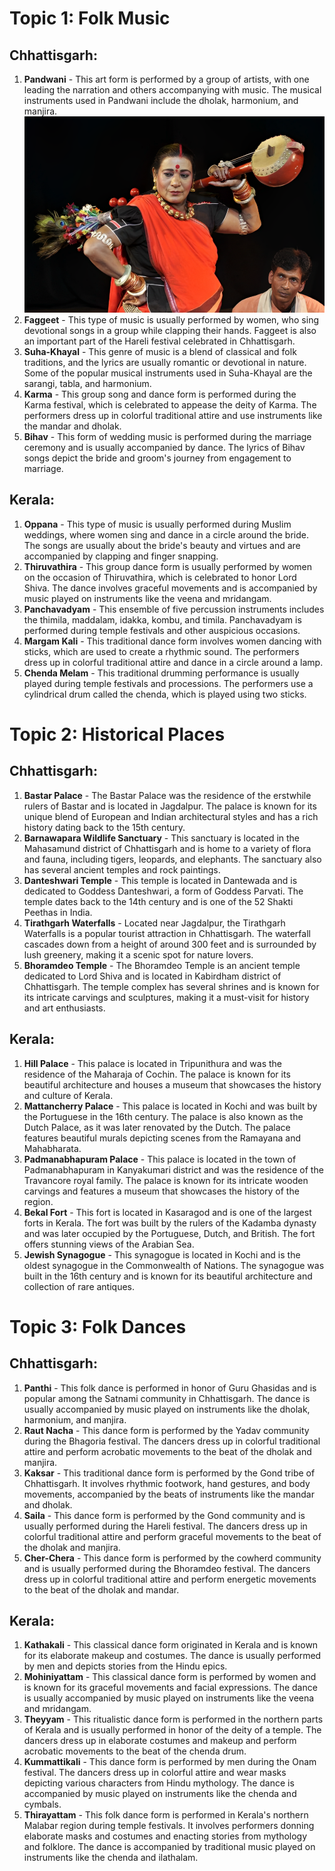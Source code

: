 
# Topic 1: Folk Music

## Chhattisgarh:

1. **Pandwani** - This art form is performed by a group of artists, with one leading the narration and others accompanying with music. The musical instruments used in Pandwani include the dholak, harmonium, and manjira.
![Pandwani](https://github.com/5vr/schoolproject23/raw/master/images/pandwani.png)
2. **Faggeet** - This type of music is usually performed by women, who sing devotional songs in a group while clapping their hands. Faggeet is also an important part of the Hareli festival celebrated in Chhattisgarh.
3. **Suha-Khayal** - This genre of music is a blend of classical and folk traditions, and the lyrics are usually romantic or devotional in nature. Some of the popular musical instruments used in Suha-Khayal are the sarangi, tabla, and harmonium.
4. **Karma** - This group song and dance form is performed during the Karma festival, which is celebrated to appease the deity of Karma. The performers dress up in colorful traditional attire and use instruments like the mandar and dholak.
5. **Bihav** - This form of wedding music is performed during the marriage ceremony and is usually accompanied by dance. The lyrics of Bihav songs depict the bride and groom's journey from engagement to marriage.

## Kerala:

1. **Oppana** - This type of music is usually performed during Muslim weddings, where women sing and dance in a circle around the bride. The songs are usually about the bride's beauty and virtues and are accompanied by clapping and finger snapping.
2. **Thiruvathira** - This group dance form is usually performed by women on the occasion of Thiruvathira, which is celebrated to honor Lord Shiva. The dance involves graceful movements and is accompanied by music played on instruments like the veena and mridangam.
3. **Panchavadyam** - This ensemble of five percussion instruments includes the thimila, maddalam, idakka, kombu, and timila. Panchavadyam is performed during temple festivals and other auspicious occasions.
4. **Margam Kali** - This traditional dance form involves women dancing with sticks, which are used to create a rhythmic sound. The performers dress up in colorful traditional attire and dance in a circle around a lamp.
5. **Chenda Melam** - This traditional drumming performance is usually played during temple festivals and processions. The performers use a cylindrical drum called the chenda, which is played using two sticks.

# Topic 2: Historical Places

## Chhattisgarh:

1. **Bastar Palace** - The Bastar Palace was the residence of the erstwhile rulers of Bastar and is located in Jagdalpur. The palace is known for its unique blend of European and Indian architectural styles and has a rich history dating back to the 15th century.
2. **Barnawapara Wildlife Sanctuary** - This sanctuary is located in the Mahasamund district of Chhattisgarh and is home to a variety of flora and fauna, including tigers, leopards, and elephants. The sanctuary also has several ancient temples and rock paintings.
3. **Danteshwari Temple** - This temple is located in Dantewada and is dedicated to Goddess Danteshwari, a form of Goddess Parvati. The temple dates back to the 14th century and is one of the 52 Shakti Peethas in India.
4. **Tirathgarh Waterfalls** - Located near Jagdalpur, the Tirathgarh Waterfalls is a popular tourist attraction in Chhattisgarh. The waterfall cascades down from a height of around 300 feet and is surrounded by lush greenery, making it a scenic spot for nature lovers.
5. **Bhoramdeo Temple** - The Bhoramdeo Temple is an ancient temple dedicated to Lord Shiva and is located in Kabirdham district of Chhattisgarh. The temple complex has several shrines and is known for its intricate carvings and sculptures, making it a must-visit for history and art enthusiasts.


## Kerala:

1. **Hill Palace** - This palace is located in Tripunithura and was the residence of the Maharaja of Cochin. The palace is known for its beautiful architecture and houses a museum that showcases the history and culture of Kerala.
2. **Mattancherry Palace** - This palace is located in Kochi and was built by the Portuguese in the 16th century. The palace is also known as the Dutch Palace, as it was later renovated by the Dutch. The palace features beautiful murals depicting scenes from the Ramayana and Mahabharata.
3. **Padmanabhapuram Palace** - This palace is located in the town of Padmanabhapuram in Kanyakumari district and was the residence of the Travancore royal family. The palace is known for its intricate wooden carvings and features a museum that showcases the history of the region.
4. **Bekal Fort** - This fort is located in Kasaragod and is one of the largest forts in Kerala. The fort was built by the rulers of the Kadamba dynasty and was later occupied by the Portuguese, Dutch, and British. The fort offers stunning views of the Arabian Sea.
5. **Jewish Synagogue** - This synagogue is located in Kochi and is the oldest synagogue in the Commonwealth of Nations. The synagogue was built in the 16th century and is known for its beautiful architecture and collection of rare antiques.

# Topic 3: Folk Dances

## Chhattisgarh:

1. **Panthi** - This folk dance is performed in honor of Guru Ghasidas and is popular among the Satnami community in Chhattisgarh. The dance is usually accompanied by music played on instruments like the dholak, harmonium, and manjira.
2. **Raut Nacha** - This dance form is performed by the Yadav community during the Bhagoria festival. The dancers dress up in colorful traditional attire and perform acrobatic movements to the beat of the dholak and manjira.
3. **Kaksar** - This traditional dance form is performed by the Gond tribe of Chhattisgarh. It involves rhythmic footwork, hand gestures, and body movements, accompanied by the beats of instruments like the mandar and dholak.
4. **Saila** - This dance form is performed by the Gond community and is usually performed during the Hareli festival. The dancers dress up in colorful traditional attire and perform graceful movements to the beat of the dholak and manjira.
5. **Cher-Chera** - This dance form is performed by the cowherd community and is usually performed during the Bhoramdeo festival. The dancers dress up in colorful traditional attire and perform energetic movements to the beat of the dholak and mandar.

## Kerala:

1. **Kathakali** - This classical dance form originated in Kerala and is known for its elaborate makeup and costumes. The dance is usually performed by men and depicts stories from the Hindu epics.
2. **Mohiniyattam** - This classical dance form is performed by women and is known for its graceful movements and facial expressions. The dance is usually accompanied by music played on instruments like the veena and mridangam.
3. **Theyyam** - This ritualistic dance form is performed in the northern parts of Kerala and is usually performed in honor of the deity of a temple. The dancers dress up in elaborate costumes and makeup and perform acrobatic movements to the beat of the chenda drum.
4. **Kummattikali** - This dance form is performed by men during the Onam festival. The dancers dress up in colorful attire and wear masks depicting various characters from Hindu mythology. The dance is accompanied by music played on instruments like the chenda and cymbals.
5. **Thirayattam** - This folk dance form is performed in Kerala's northern Malabar region during temple festivals. It involves performers donning elaborate masks and costumes and enacting stories from mythology and folklore. The dance is accompanied by traditional music played on instruments like the chenda and ilathalam.

